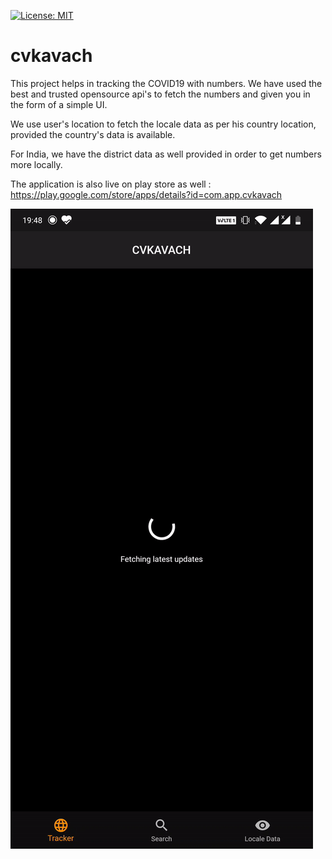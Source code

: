 [![License: MIT](https://img.shields.io/badge/License-MIT-yellow.svg)](https://opensource.org/licenses/MIT)

# cvkavach

This project helps in tracking the COVID19 with numbers. We have used the best and trusted opensource api's to fetch the numbers and given you in the form of a simple UI.

We use user's location to fetch the locale data as per his country location, provided the country's data is available.

For India, we have the district data as well provided in order to get numbers more locally.

The application is also live on play store as well : https://play.google.com/store/apps/details?id=com.app.cvkavach

![cvkavach Demo](demo/demoApp.gif)
